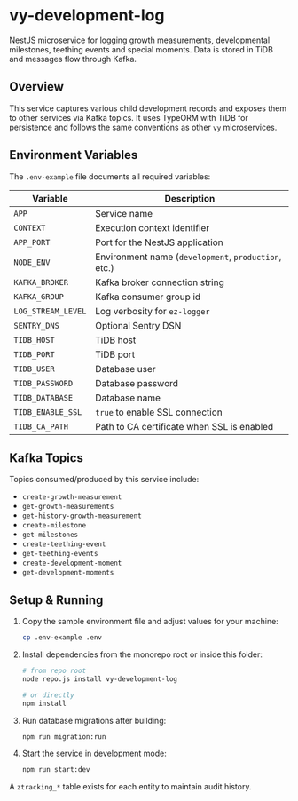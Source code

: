 # vy-development-log

NestJS microservice for logging growth measurements, developmental milestones, teething events and special moments. Data is stored in TiDB and messages flow through Kafka.

## Overview

This service captures various child development records and exposes them to other services via Kafka topics. It uses TypeORM with TiDB for persistence and follows the same conventions as other `vy` microservices.

## Environment Variables

The `.env-example` file documents all required variables:

| Variable | Description |
| --- | --- |
| `APP` | Service name |
| `CONTEXT` | Execution context identifier |
| `APP_PORT` | Port for the NestJS application |
| `NODE_ENV` | Environment name (`development`, `production`, etc.) |
| `KAFKA_BROKER` | Kafka broker connection string |
| `KAFKA_GROUP` | Kafka consumer group id |
| `LOG_STREAM_LEVEL` | Log verbosity for `ez-logger` |
| `SENTRY_DNS` | Optional Sentry DSN |
| `TIDB_HOST` | TiDB host |
| `TIDB_PORT` | TiDB port |
| `TIDB_USER` | Database user |
| `TIDB_PASSWORD` | Database password |
| `TIDB_DATABASE` | Database name |
| `TIDB_ENABLE_SSL` | `true` to enable SSL connection |
| `TIDB_CA_PATH` | Path to CA certificate when SSL is enabled |

## Kafka Topics

Topics consumed/produced by this service include:

- `create-growth-measurement`
- `get-growth-measurements`
- `get-history-growth-measurement`
- `create-milestone`
- `get-milestones`
- `create-teething-event`
- `get-teething-events`
- `create-development-moment`
- `get-development-moments`

## Setup & Running

1. Copy the sample environment file and adjust values for your machine:

   ```bash
   cp .env-example .env
   ```

2. Install dependencies from the monorepo root or inside this folder:

   ```bash
   # from repo root
   node repo.js install vy-development-log

   # or directly
   npm install
   ```

3. Run database migrations after building:

   ```bash
   npm run migration:run
   ```

4. Start the service in development mode:

   ```bash
   npm run start:dev
   ```

A `ztracking_*` table exists for each entity to maintain audit history.

